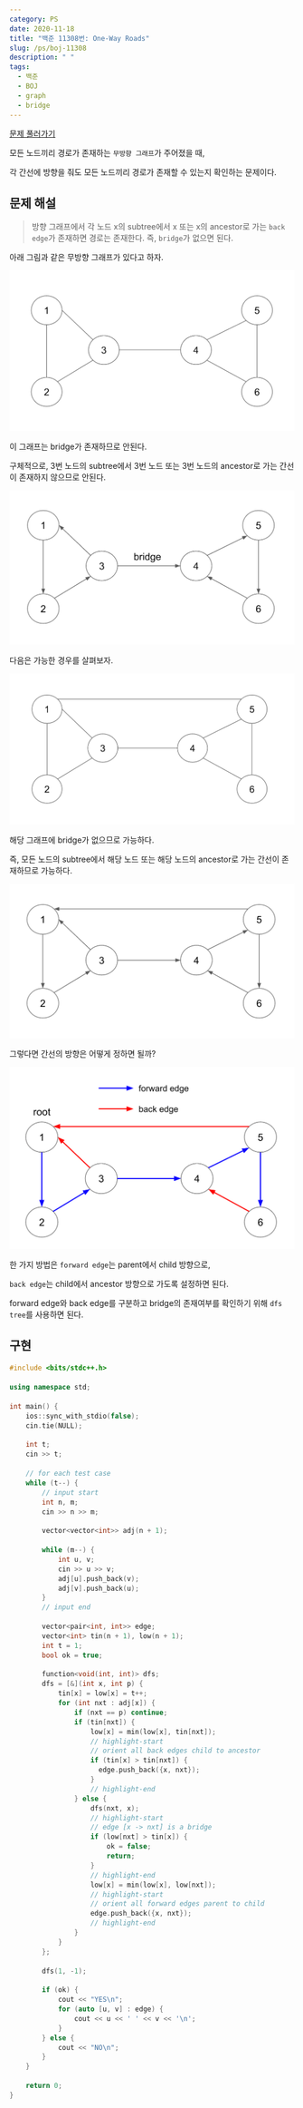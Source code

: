 ```yaml
---
category: PS
date: 2020-11-18
title: "백준 11308번: One-Way Roads"
slug: /ps/boj-11308
description: " "
tags:
  - 백준
  - BOJ
  - graph
  - bridge
---
```


[문제 풀러가기](https://www.acmicpc.net/problem/11308)

모든 노드끼리 경로가 존재하는 `무방향 그래프`가 주어졌을 때,

각 간선에 방향을 줘도 모든 노드끼리 경로가 존재할 수 있는지 확인하는 문제이다.

## 문제 해설

> 방향 그래프에서 각 노드 x의 subtree에서 x 또는 x의 ancestor로 가는 `back edge`가 존재하면 경로는 존재한다.
> 즉, `bridge`가 없으면 된다.

아래 그림과 같은 무방향 그래프가 있다고 하자.

![p1](p1.png)

이 그래프는 bridge가 존재하므로 안된다.

구체적으로, 3번 노드의 subtree에서 3번 노드 또는 3번 노드의 ancestor로 가는 간선이 존재하지 않으므로 안된다.

![p2](p2.png)

다음은 가능한 경우를 살펴보자.

![p3](p3.png)

해당 그래프에 bridge가 없으므로 가능하다.

즉, 모든 노드의 subtree에서 해당 노드 또는 해당 노드의 ancestor로 가는 간선이 존재하므로 가능하다.

![p4](p4.png)

그렇다면 간선의 방향은 어떻게 정하면 될까?

![p5](p5.png)

한 가지 방법은 `forward edge`는 parent에서 child 방향으로,

`back edge`는 child에서 ancestor 방향으로 가도록 설정하면 된다.

forward edge와 back edge를 구분하고 bridge의 존재여부를 확인하기 위해 `dfs tree`를 사용하면 된다.

## 구현

```cpp:title=solution.cpp
#include <bits/stdc++.h>

using namespace std;

int main() {
    ios::sync_with_stdio(false);
    cin.tie(NULL);

    int t;
    cin >> t;

    // for each test case
    while (t--) {
        // input start
        int n, m;
        cin >> n >> m;

        vector<vector<int>> adj(n + 1);

        while (m--) {
            int u, v;
            cin >> u >> v;
            adj[u].push_back(v);
            adj[v].push_back(u);
        }
        // input end

        vector<pair<int, int>> edge;
        vector<int> tin(n + 1), low(n + 1);
        int t = 1;
        bool ok = true;

        function<void(int, int)> dfs;
        dfs = [&](int x, int p) {
            tin[x] = low[x] = t++;
            for (int nxt : adj[x]) {
                if (nxt == p) continue;
                if (tin[nxt]) {
                    low[x] = min(low[x], tin[nxt]);
                    // highlight-start
                    // orient all back edges child to ancestor
                    if (tin[x] > tin[nxt]) {
                      edge.push_back({x, nxt});
                    }
                    // highlight-end
                } else {
                    dfs(nxt, x);
                    // highlight-start
                    // edge [x -> nxt] is a bridge
                    if (low[nxt] > tin[x]) {
                        ok = false;
                        return;
                    }
                    // highlight-end
                    low[x] = min(low[x], low[nxt]);
                    // highlight-start
                    // orient all forward edges parent to child
                    edge.push_back({x, nxt});
                    // highlight-end
                }
            }
        };

        dfs(1, -1);

        if (ok) {
            cout << "YES\n";
            for (auto [u, v] : edge) {
                cout << u << ' ' << v << '\n';
            }
        } else {
            cout << "NO\n";
        }
    }

    return 0;
}
```
